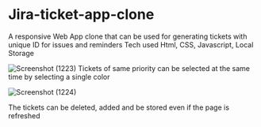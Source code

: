 # Jira-ticket-app-clone
A responsive Web App clone that can be used for generating tickets with unique ID for issues and reminders
Tech used Html, CSS, Javascript, Local Storage

![Screenshot (1223)](https://user-images.githubusercontent.com/50929557/144175558-ff2ba4ed-8bae-4fc4-963f-dd7c6cec2def.png)
Tickets of same priority can be selected at the same time by selecting a single color

![Screenshot (1224)](https://user-images.githubusercontent.com/50929557/144175727-45e1f9bb-3647-434e-9723-a3e9e7610d32.png)

The tickets can be deleted, added and be stored even if the page is refreshed 
